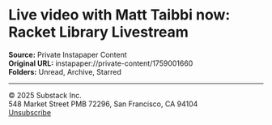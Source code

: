 # Live video with Matt Taibbi now: Racket Library Livestream

**Source:** Private Instapaper Content  
**Original URL:** instapaper://private-content/1759001660  
**Folders:** Unread, Archive, Starred  

---

<div><p>© 2025 <span>Substack Inc.</span><br>548 Market Street PMB 72296, San Francisco, CA 94104 <br><a href="https://substack.com/api/v1/email/notification/unsubscribe?token=eyJ1c2VyX2lkIjozODA2NjI4LCJ0b3BpYyI6ImxpdmVfc3RyZWFtIiwiaWF0IjoxNzQxMzgxMzI5LCJleHAiOjE3NzI5MTczMjksImlzcyI6InB1Yi0wIiwic3ViIjoibm90aWZpY2F0aW9uLXVuc3Vic2NyaWJlIn0.vsTqApynz0ePBp15Dz3ZBzYCDJXEEaY4upTm-6JNums"><span>Unsubscribe</span></a></p></div>